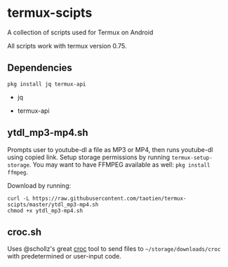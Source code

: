 # termux-scipts

A collection of scripts used for Termux on Android

All scripts work with termux version 0.75.

## Dependencies

`pkg install jq termux-api`

- jq

- termux-api

## ytdl_mp3-mp4.sh

Prompts user to youtube-dl a file as MP3 or MP4, then runs youtube-dl using copied link. 
Setup storage permissions by running `termux-setup-storage`. 
You may want to have FFMPEG available as well: `pkg install ffmpeg`.

Download by running:

```
curl -L https://raw.githubusercontent.com/taotien/termux-scipts/master/ytdl_mp3-mp4.sh
chmod +x ytdl_mp3-mp4.sh
```

## croc.sh

Uses @schollz's great [croc](https://github.com/schollz/croc) tool to send files to `~/storage/downloads/croc` with predetermined or user-input code.
